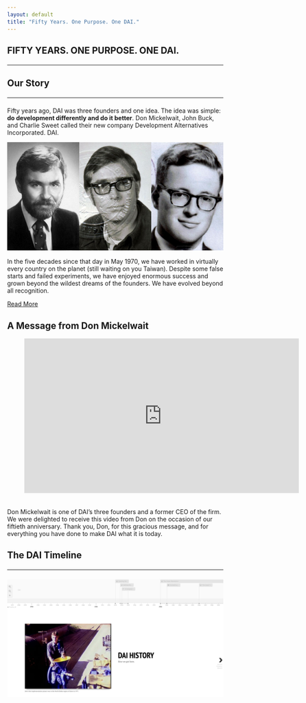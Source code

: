 ```yaml
---
layout: default
title: "Fifty Years. One Purpose. One DAI."
---
```

<section class="hero is-light">
  <div class="hero-body home">
    <div class="container">
    </div>
  </div>
</section>
<section class="feature-wrap">
  <div class="feature container">
    <div class="dai-box">
      <h1 class="title is-size-4-mobile is-size-2-desktop">
        FIFTY YEARS. ONE PURPOSE. ONE DAI.
        <hr class="bar">
      </h1>
      <div class="feature--detail">
        <h2 class="title is-size-5-mobile is-size-3-desktop">Our Story
          <hr class="bar">
        </h2>
        <p>Fifty years ago, DAI was three founders and one idea. The idea was simple: <strong>do development differently and do it better</strong>. Don Mickelwait, John Buck, and Charlie Sweet called their new company Development Alternatives Incorporated. DAI.</p>
        <img src="/assets/images/founders.jpg" alt="">
        <p>In the five decades since that day in May 1970, we have worked in virtually every country on the planet (still waiting on you Taiwan). Despite some false starts and failed experiments, we have enjoyed enormous success and grown beyond the wildest dreams of the founders. We have evolved beyond all recognition.</p>
        <a href="/our-story#our-story" class="button is-solid is-link">Read More</a>
      </div>
    </div>
  </div>
</section>
<section class="video-message section">
  <div class="container">
  <h2 class="title is-size-5-mobile is-size-3-desktop">A Message from Don Mickelwait</h2>
  <figure class="image is-16by9">
    <iframe class="has-ratio" src="https://player.vimeo.com/video/414889956?title=0&byline=0&portrait=0" width="640" height="360" frameborder="0" allow="autoplay; fullscreen" allowfullscreen></iframe>
  </figure>
  <p style="margin-top: 2rem;">Don Mickelwait is one of DAI’s three founders and a former CEO of the firm. We were delighted to receive this video from Don on the occasion of our fiftieth anniversary. Thank you, Don, for this gracious message, and for everything you have done to make DAI what it is today.</p>
  </div>
</section>
<section class="section" id="timeline">
  <div class="container">
    <h2 class="title is-size-4-mobile is-size-2-desktop">The DAI Timeline
      <hr class="bar">
    </h2>
    <a target="blank" href="https://cdn.knightlab.com/libs/timeline3/latest/embed/index.html?source=1Nvp3gPaPdAHkZGQqAK3McDCz__ybSQ1wLwUqYq2S8AA&font=Default&lang=en&timenav_position=top&hash_bookmark=true&initial_zoom=2#event-founding" class="timeline-link"><img src="/assets/images/timeline.png" alt=""></a>
  </div> 
</section>